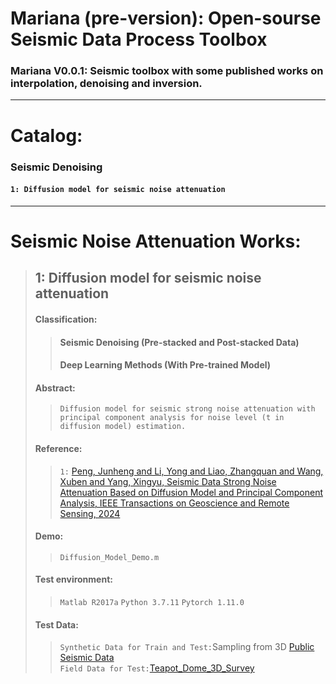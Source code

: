 # Mariana (pre-version): Open-sourse Seismic Data Process Toolbox 
### Mariana V0.0.1: Seismic toolbox with some published works on interpolation, denoising and inversion.   

---
# Catalog:
### Seismic Denoising
#### ```1: Diffusion model for seismic noise attenuation```

---
# Seismic Noise Attenuation Works:  
>## 1: Diffusion model for seismic noise attenuation
>#### Classification:
>>#### Seismic Denoising (Pre-stacked and Post-stacked Data) 
>>#### Deep Learning Methods (With Pre-trained Model)
>#### Abstract: 
>>```Diffusion model for seismic strong noise attenuation with principal component analysis for noise level (t in diffusion model) estimation.```
>#### Reference:
>>```1:``` [Peng, Junheng and Li, Yong and Liao, Zhangquan and Wang, Xuben and Yang, Xingyu, Seismic Data Strong Noise Attenuation Based on Diffusion Model and Principal Component Analysis, IEEE Transactions on Geoscience and Remote Sensing, 2024](https://ieeexplore.ieee.org/abstract/document/10409237)
>#### Demo:
>>```Diffusion_Model_Demo.m```
>#### Test environment:  
>>```Matlab R2017a```
>>```Python 3.7.11``` 
>>```Pytorch 1.11.0 ```
>#### Test Data:
>>```Synthetic Data for Train and Test:```Sampling from 3D [Public Seismic Data](https://github.com/xinwucwp/faultSeg)  
>>```Field Data for Test:```[Teapot_Dome_3D_Survey](https://wiki.seg.org/wiki/Teapot_dome_3D_survey)
